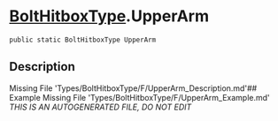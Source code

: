 # [BoltHitboxType](Types/BoltHitboxType.md).UpperArm
`public static BoltHitboxType UpperArm`
## Description
Missing File 'Types/BoltHitboxType/F/UpperArm_Description.md'## Example
Missing File 'Types/BoltHitboxType/F/UpperArm_Example.md'
*THIS IS AN AUTOGENERATED FILE, DO NOT EDIT*
